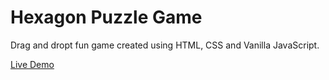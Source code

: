# Hexagon Puzzle Game

Drag and dropt fun game created using HTML, CSS and Vanilla JavaScript.  

[Live Demo](https://monalighosh.github.io/hexagon-puzzle/)
